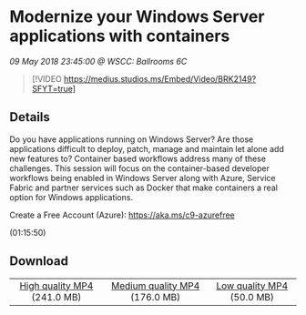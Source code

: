 # Modernize your Windows Server applications with containers

*09 May 2018 23:45:00 @ WSCC: Ballrooms 6C*

> [!VIDEO https://medius.studios.ms/Embed/Video/BRK2149?SFYT=true]

## Details

<p>Do you have applications running on Windows Server? Are those applications difficult to deploy, patch, manage and maintain let alone add new features to? Container based workflows address many of these challenges. This session will focus on the container-based developer workflows being enabled in Windows Server along with Azure, Service Fabric and partner services such as Docker that make containers a real option for Windows applications.</p><p>Create a Free Account (Azure): <a href="https://aka.ms/c9-azurefree">https://aka.ms/c9-azurefree</a></p> (01:15:50)

## Download

||||
|:--:|:----:|:-:|
|[High quality MP4](https://sec.ch9.ms/ch9/2b31/e53587cb-b938-4d15-a6c2-fb2b48382b31/BRK2149_high.mp4) (241.0 MB)|[Medium quality MP4](https://sec.ch9.ms/ch9/2b31/e53587cb-b938-4d15-a6c2-fb2b48382b31/BRK2149_mid.mp4) (176.0 MB)|[Low quality MP4](https://sec.ch9.ms/ch9/2b31/e53587cb-b938-4d15-a6c2-fb2b48382b31/BRK2149.mp4) (50.0 MB)|